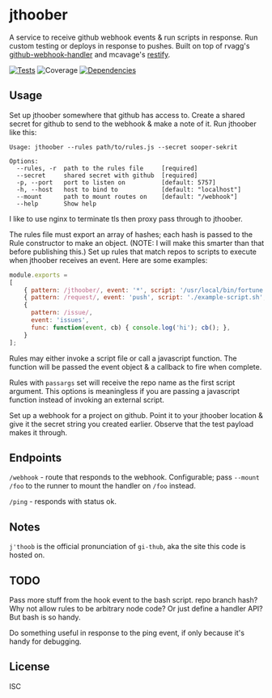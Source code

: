 # jthoober

A service to receive github webhook events & run scripts in response. Run custom testing or deploys in response to pushes. Built on top of rvagg's [github-webhook-handler](https://github.com/rvagg/github-webhook-handler) and mcavage's [restify](http://mcavage.me/node-restify/).

[![Tests](http://img.shields.io/travis/ceejbot/jthoober.svg?style=flat)](http://travis-ci.org/ceejbot/jthoober)  ![Coverage](http://img.shields.io/badge/coverage-93%25-green.svg?style=flat)   [![Dependencies](http://img.shields.io/david/ceejbot/jthoober.svg?style=flat)](https://david-dm.org/ceejbot/jthoober)

## Usage

Set up jthoober somewhere that github has access to. Create a shared secret for github to send to the webhook & make a note of it. Run jthoober like this:

```shell
Usage: jthoober --rules path/to/rules.js --secret sooper-sekrit

Options:
  --rules, -r  path to the rules file     [required]
  --secret     shared secret with github  [required]
  -p, --port   port to listen on          [default: 5757]
  -h, --host   host to bind to            [default: "localhost"]
  --mount      path to mount routes on    [default: "/webhook"]
  --help       Show help
```

I like to use nginx to terminate tls then proxy pass through to jthoober.

The rules file must export an array of hashes; each hash is passed to the Rule constructor to make an object. (NOTE: I will make this smarter than that before publishing this.) Set up rules that match repos to scripts to execute when jthoober receives an event. Here are some examples:

```javascript
module.exports =
[
    { pattern: /jthoober/, event: '*', script: '/usr/local/bin/fortune' },
    { pattern: /request/, event: 'push', script: './example-script.sh', passargs: true },
    {
      pattern: /issue/,
      event: 'issues',
      func: function(event, cb) { console.log('hi'); cb(); },
    }
];
```

Rules may either invoke a script file or call a javascript function. The function will be passed the event object & a callback to fire when complete.

Rules with `passargs` set will receive the repo name as the first script argument. This options is meaningless if you are passing a javascript function instead of invoking an external script.

Set up a webhook for a project on github. Point it to your jthoober location & give it the secret string you created earlier. Observe that the test payload makes it through.

## Endpoints

`/webhook` - route that responds to the webhook. Configurable; pass `--mount /foo` to the runner to mount the handler on `/foo` instead.

`/ping` - responds with status ok.

## Notes

`j'thoob` is the official pronunciation of `gi-thub`, aka the site this code is hosted on.

## TODO

Pass more stuff from the hook event to the bash script. repo branch hash? Why not allow rules to be arbitrary node code? Or just define a handler API? But bash is so handy.

Do something useful in response to the ping event, if only because it's handy for debugging.

## License

ISC
